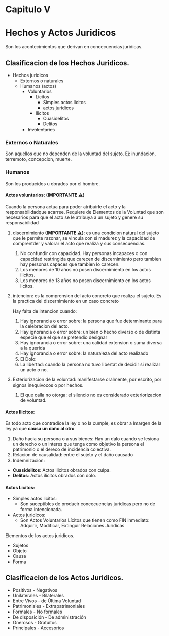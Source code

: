 # Capitulo V

# Hechos y Actos Juridicos

Son los acontecimientos que derivan en concecuencias juridicas.

## Clasificacion de los Hechos Juridicos.

- Hechos juridicos
  - Externos o naturales
  - Humanos (actos)
    - Voluntarios
      - Licitos
        - Simples actos licitos
        - actos juridicos
      - Ilicitos
        - Cuasidelitos
        - Delitos
    - ~~Involuntarios~~

### Externos o Naturales

Son aquellos que no dependen de la voluntad del sujeto. Ej: inundacion, terremoto, concepcion, muerte.

### Humanos

Son los producidos u obrados por el hombre.

#### Actos voluntarios: (IMPORTANTE ⚠️)

Cuando la persona actua para poder atribuirle el acto y la responsabilidadque acarree. Requiere de Elementos de la Voluntad que son necesarios para que el acto se le atribuya a un sujeto y genere su responsabilidad

1. discernimiento **(IMPORTANTE ⚠️)**: es una condicion natural del sujeto que le permite razonar, se vincula con si madurez y la capacidad de comprentder y valorar el acto que realiza y sus consecuencias. 
   1. No confundir con capacidad. Hay personas incapaces o con capacidad restringida que carecen de discernimiento pero tambien hay personas capaces que tambien lo carecen.
   2. Los menores de 10 años no posen discernimiento en los actos ilicitos.
   3. Los menores de 13 años no posen discernimiento en los actos licitos.
2.  intencion: es la comprension del acto concreto que realiza el sujeto. Es la practica del discernimiento en un caso concreto
   
    Hay falta de intencion cuando:
    1. Hay ignorancia o error sobre: la persona que fue determinante para la celebracion del acto.
    2. Hay ignorancia o error sobre: un bien o hecho diverso o de distinta especie que el que se pretendio designar
    3. Hay ignorancia o error sobre: una calidad extension o suma diversa a la querida
    4. Hay ignorancia o error sobre: la naturaleza del acto realizado
    5. El Dolo: 
    6. La libertad: cuando la persona no tuvo libertat de decidir si realizar un acto o no.
3. Exteriorizacion de la voluntad: manifestarse oralmente, por escrito, por signos inequivocos o por hechos.
   1. El que calla no otorga: el silencio no es considerado exteriorizacion de voluntad.

#### Actos Ilicitos:

Es todo acto que contradice la ley o no la cumple, es obrar a lmargen de la ley ya que **causa un daño al otro**

1. Daño hacia su persona o a sus bienes: Hay un dalo cuando se lesiona un derecho o un interes que tenga como objetivo la persona el patrimonio o el dereco de incidencia colectiva.
2. Relacion de causalidad: entre el sujeto y el daño causado
3. Indemnizacion: 

- **Cuasidelitos**: Actos ilicitos obrados con culpa.
- **Delitos**: Actos ilicitos obrados con dolo.


#### Actos Licitos:

- Simples actos licitos:
  - Son suceptibles de producir concecuencias juridicas pero no de forma intencionada.
- Actos juridicos:
  - Son Actos Voluntarios Lícitos que  tienen  como  FIN  inmediato: Adquirir, Modificar, Extinguir Relaciones Jurídicas


Elementos de los actos juridicos.
- Sujetos
- Objeto
- Causa 
- Forma


## Clasificacion de los Actos Juridicos.

- Positivos -  Negativos
-  Unilaterales -  Bilaterales
-  Entre Vivos  -  de Última Voluntad
-  Patrimoniales  -  Extrapatrimoniales
-  Formales  -  No formales
-  De disposición  -  De administración
-  Onerosos  -  Gratuitos
-  Principales -  Accesorios

